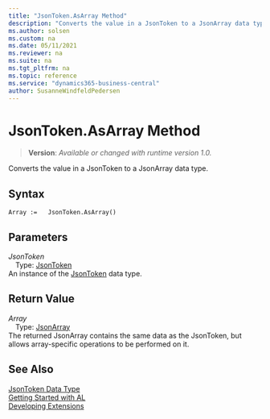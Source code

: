 ```yaml
---
title: "JsonToken.AsArray Method"
description: "Converts the value in a JsonToken to a JsonArray data type."
ms.author: solsen
ms.custom: na
ms.date: 05/11/2021
ms.reviewer: na
ms.suite: na
ms.tgt_pltfrm: na
ms.topic: reference
ms.service: "dynamics365-business-central"
author: SusanneWindfeldPedersen
---
```

[//]: # (START>DO_NOT_EDIT)
[//]: # (IMPORTANT:Do not edit any of the content between here and the END>DO_NOT_EDIT.)
[//]: # (Any modifications should be made in the .xml files in the ModernDev repo.)
# JsonToken.AsArray Method
> **Version**: _Available or changed with runtime version 1.0._

Converts the value in a JsonToken to a JsonArray data type.


## Syntax
```
Array :=   JsonToken.AsArray()
```

## Parameters
*JsonToken*  
&emsp;Type: [JsonToken](jsontoken-data-type.md)  
An instance of the [JsonToken](jsontoken-data-type.md) data type.

## Return Value
*Array*  
&emsp;Type: [JsonArray](../jsonarray/jsonarray-data-type.md)  
The returned JsonArray contains the same data as the JsonToken, but allows array-specific operations to be performed on it.


[//]: # (IMPORTANT: END>DO_NOT_EDIT)
## See Also
[JsonToken Data Type](jsontoken-data-type.md)  
[Getting Started with AL](../../devenv-get-started.md)  
[Developing Extensions](../../devenv-dev-overview.md)